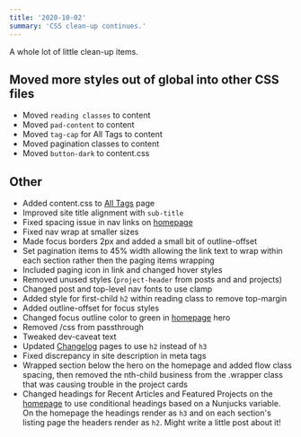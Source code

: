 ```yaml
---
title: '2020-10-02'
summary: 'CSS clean-up continues.'
---
```


A whole lot of little clean-up items.

## Moved more styles out of global into other CSS files
* Moved <code>reading classes</code> to content
* Moved <code>pad-content</code> to content
* Moved <code>tag-cap</code> for All Tags to content
* Moved pagination classes to content
* Moved <code>button-dark</code> to content.css

## Other
* Added content.css to [All Tags](/tags-all) page
* Improved site title alignment with <code>sub-title</code>
* Fixed spacing issue in nav links on [homepage](/)
* Fixed nav wrap at smaller sizes
* Made focus borders 2px and added a small bit of outline-offset
* Set pagination items to 45% width allowing the link text to wrap within each section rather then the paging items wrapping
* Included paging icon in link and changed hover styles
* Removed unused styles (<code>project-header</code> from posts and and projects)
* Changed post and top-level nav fonts to use clamp
* Added style for first-child <code>h2</code> within reading class to remove top-margin
* Added outline-offset for focus styles
* Changed focus outline color to green in [homepage](/) hero
* Removed /css from passthrough
* Tweaked dev-caveat text
* Updated [Changelog](/changelog/) pages to use <code>h2</code> instead of <code>h3</code>
* Fixed discrepancy in site description in meta tags
* Wrapped section below the hero on the homepage and added flow class spacing, then removed the nth-child business from the .wrapper class that was causing trouble in the project cards
* Changed headings for Recent Articles and Featured Projects on the [homepage](/) to use conditional headings based on a Nunjucks variable. On the homepage the headings render as <code>h3</code> and on each section's listing page the headers render as <code>h2</code>. Might write a little post about it!
